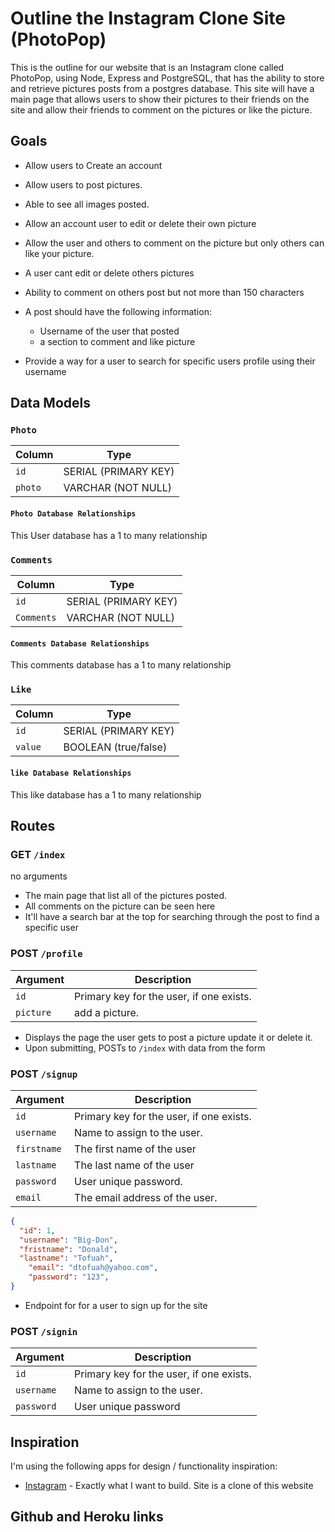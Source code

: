 # Outline the Instagram Clone Site (PhotoPop)

This is the outline for our website that is an Instagram clone called PhotoPop, using Node, Express and PostgreSQL, that has the ability to store and retrieve pictures posts from a postgres database. This site will have a main page that allows users to show their pictures to their friends on the site and allow their friends to comment on the pictures or like the picture.

## Goals

* Allow users to Create an account
* Allow users to post pictures.
* Able to see all images posted.
* Allow an account user to edit or delete their own picture
* Allow the user and others to comment on the picture but only others can like your picture.
* A user cant edit or delete others pictures
* Ability to comment on others post but not more than 150 characters

* A post should have the following information:
  * Username of the user that posted
  * a section to comment and like picture

* Provide a way for a user to search for specific users profile using their username

## Data Models

### `Photo`

| Column   | Type                 |
|----------|----------------------|
|`id`      | SERIAL (PRIMARY KEY) |
|`photo`| VARCHAR (NOT NULL)   |

#### `Photo Database Relationships`
This User database has a 1 to many relationship


### `Comments`

| Column   | Type                 |
|----------|----------------------|
|`id`      | SERIAL (PRIMARY KEY) |
|`Comments`| VARCHAR (NOT NULL)   |

#### `Comments Database Relationships`
This comments database has a 1 to many relationship


### `Like`

| Column   | Type                 |
|----------|----------------------|
|`id`      | SERIAL (PRIMARY KEY) |
|`value`| BOOLEAN (true/false)   |

#### `like Database Relationships`
This like database has a 1 to many relationship



## Routes

### GET `/index`

no arguments

* The main page that list all of the pictures posted.
* All comments on the picture can be seen here
* It'll have a search bar at the top for searching through the post to find a specific user


### POST `/profile`

| Argument     | Description                                                                     |
|--------------|---------------------------------------------------------------------------------|
| `id`         | Primary key for the user, if one exists.  |
| `picture`       | add a picture. |

* Displays the page the user gets to post a picture update it or delete it.
* Upon submitting, POSTs to `/index` with data from the form


### POST `/signup`

| Argument     | Description                                                                     |
|--------------|---------------------------------------------------------------------------------|
| `id`         | Primary key for the user, if one exists.  |
| `username`       | Name to assign to the user. |
| `firstname`      | The first name of the user |
|`lastname`      | The last name of the user |
| `password`      | User unique password. |
| `email`      | The email address of the user. |

```json
{
  "id": 1,
  "username": "Big-Don",
  "fristname": "Donald",
  "lastname": "Tofuah",
	"email": "dtofuah@yahoo.com",
	"password": "123",
}
```

* Endpoint for for a user to sign up for the site

### POST `/signin`

| Argument     | Description                                                                     |
|--------------|---------------------------------------------------------------------------------|
| `id`         | Primary key for the user, if one exists.  |
| `username`       | Name to assign to the user. |
| `password`      | User unique password|



## Inspiration

I'm using the following apps for design / functionality inspiration:

* [Instagram](https://instagram.com/?hl=en) - Exactly what I want to build. Site is a clone of this website

## Github and Heroku links
